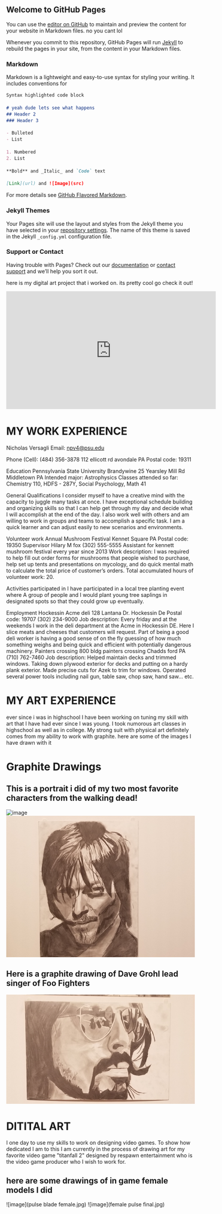 ## Welcome to GitHub Pages

You can use the [editor on GitHub](https://github.com/NickyV1234/cool/edit/master/docs/index.md) to maintain and preview the content for your website in Markdown files. no you cant lol

Whenever you commit to this repository, GitHub Pages will run [Jekyll](https://jekyllrb.com/) to rebuild the pages in your site, from the content in your Markdown files.

### Markdown

Markdown is a lightweight and easy-to-use syntax for styling your writing. It includes conventions for

```markdown
Syntax highlighted code block

# yeah dude lets see what happens
## Header 2
### Header 3

- Bulleted
- List

1. Numbered
2. List

**Bold** and _Italic_ and `Code` text

[Link](url) and ![Image](src)
```

For more details see [GitHub Flavored Markdown](https://guides.github.com/features/mastering-markdown/).

### Jekyll Themes

Your Pages site will use the layout and styles from the Jekyll theme you have selected in your [repository settings](https://github.com/NickyV1234/cool/settings). The name of this theme is saved in the Jekyll `_config.yml` configuration file.

### Support or Contact

Having trouble with Pages? Check out our [documentation](https://docs.github.com/categories/github-pages-basics/) or [contact support](https://github.com/contact) and we’ll help you sort it out.

here is my digital art project that i worked on. its pretty cool go check it out!
<iframe width="560" height="315" src="https://www.youtube.com/embed/apmvGn8XNLM" frameborder="0" allow="accelerometer; autoplay; clipboard-write; encrypted-media; gyroscope; picture-in-picture" allowfullscreen></iframe>

# MY WORK EXPERIENCE
Nicholas Versagli
Email: npv4@psu.edu

Phone (Cell): (484) 356-3878
112 ellicott rd avondale PA
Postal code: 19311

Education
Pennsylvania State University Brandywine 
25 Yearsley Mill Rd Middletown PA
Intended major: Astrophysics
Classes attended so far: Chemistry 110, HDFS - 287Y, Social Psychology, Math 41

General Qualifications
I consider myself to have a creative mind with the capacity to juggle many tasks at once. I have exceptional schedule building and organizing skills so that I can help get through my day and decide what I will accomplish at the end of the day. I also work well with others and am willing to work in groups and teams to accomplish a specific task. I am a quick learner and can adjust easily to new scenarios and environments.

Volunteer work
Annual Mushroom Festival 
Kennet Square PA 
Postal code: 19350
Supervisor Hilary M fox (302) 555-5555
Assistant for kennett mushroom festival every year since 2013
Work description: I was required to help fill out order forms for mushrooms that people wished to purchase, help set up tents and presentations on mycology, and do quick mental math to calculate the total price of customer’s orders. Total accumulated hours of volunteer work: 20.

Activities participated in
I have participated in a local tree planting event where A group of people and I would plant young tree saplings in designated spots so that they could grow up eventually.

Employment
Hockessin Acme deli
128 Lantana Dr. Hockessin De
Postal code: 19707
(302) 234-9000
Job description: Every friday and at the weekends I work in the deli department at the Acme in Hockessin DE. Here I slice meats and cheeses that customers will request. Part of being a good deli worker is having a good sense of on the fly guessing of how much something weighs and being quick and efficient with potentially dangerous machinery.
Painters crossing
800 bldg painters crossing Chadds ford PA
(710) 762-7460
Job description: Helped maintain decks and trimmed windows. Taking down plywood exterior for decks and putting on a hardy plank exterior. Made precise cuts for Azek to trim for windows. Operated several power tools including nail gun, table saw, chop saw, hand saw… etc.  

# MY ART EXPERIENCE 
ever since i was in highschool I have been working on tuning my skill with art that I have had ever since I was young. I took numorous art classes in highschool as well as in college. My strong suit with physical art definitely comes from my ability to work with graphite. here are some of the images I have drawn with it
# Graphite Drawings
## This is a portrait i did of my two most favorite characters from the walking dead!
![image](20200923_125836.jpg)
![image](20200923_125815.jpg)
## Here is a graphite drawing of Dave Grohl lead singer of Foo Fighters
![image](20200923_125825.jpg)

# DITITAL ART
I one day to use my skills to work on designing video games. To show how dedicated I am to this I am currently in the process of drawing art for my favorite video game "titanfall 2" designed by respawn entertainment who is the video game producer who I wish to work for. 
## here are some drawings of in game female models I did 
![image](pulse blade female.jpg)
![image](female pulse final.jpg)

